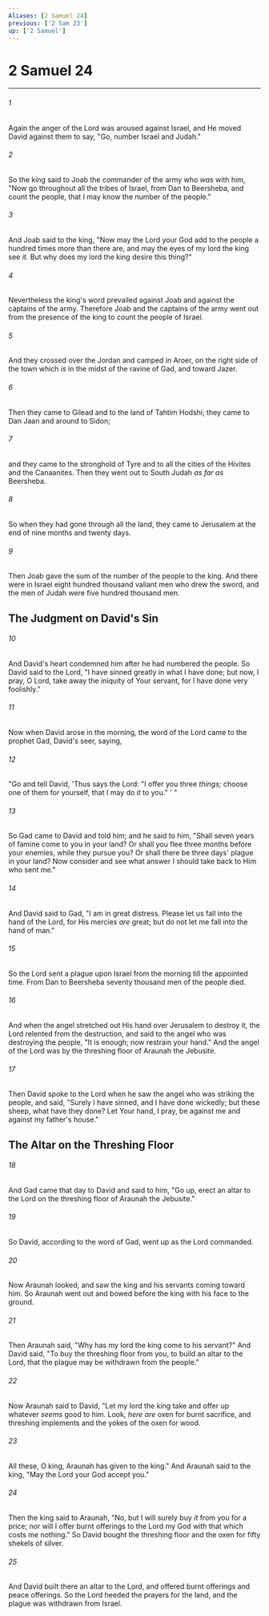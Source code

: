 ```yaml
---
Aliases: [2 Samuel 24]
previous: ['2 Sam 23']
up: ['2 Samuel']
---
```

# 2 Samuel 24

***


###### 1 
Again the anger of the Lord was aroused against Israel, and He moved David against them to say, "Go, number Israel and Judah." 

###### 2 
So the king said to Joab the commander of the army who _was_ with him, "Now go throughout all the tribes of Israel, from Dan to Beersheba, and count the people, that I may know the number of the people." 

###### 3 
And Joab said to the king, "Now may the Lord your God add to the people a hundred times more than there are, and may the eyes of my lord the king see _it._ But why does my lord the king desire this thing?" 

###### 4 
Nevertheless the king's word prevailed against Joab and against the captains of the army. Therefore Joab and the captains of the army went out from the presence of the king to count the people of Israel. 

###### 5 
And they crossed over the Jordan and camped in Aroer, on the right side of the town which _is_ in the midst of the ravine of Gad, and toward Jazer. 

###### 6 
Then they came to Gilead and to the land of Tahtim Hodshi; they came to Dan Jaan and around to Sidon; 

###### 7 
and they came to the stronghold of Tyre and to all the cities of the Hivites and the Canaanites. Then they went out to South Judah _as far as_ Beersheba. 

###### 8 
So when they had gone through all the land, they came to Jerusalem at the end of nine months and twenty days. 

###### 9 
Then Joab gave the sum of the number of the people to the king. And there were in Israel eight hundred thousand valiant men who drew the sword, and the men of Judah were five hundred thousand men.

## The Judgment on David's Sin 

###### 10 
And David's heart condemned him after he had numbered the people. So David said to the Lord, "I have sinned greatly in what I have done; but now, I pray, O Lord, take away the iniquity of Your servant, for I have done very foolishly." 

###### 11 
Now when David arose in the morning, the word of the Lord came to the prophet Gad, David's seer, saying, 

###### 12 
"Go and tell David, 'Thus says the Lord: "I offer you three _things;_ choose one of them for yourself, that I may do _it_ to you." ' " 

###### 13 
So Gad came to David and told him; and he said to him, "Shall seven years of famine come to you in your land? Or shall you flee three months before your enemies, while they pursue you? Or shall there be three days' plague in your land? Now consider and see what answer I should take back to Him who sent me." 

###### 14 
And David said to Gad, "I am in great distress. Please let us fall into the hand of the Lord, for His mercies _are_ great; but do not let me fall into the hand of man." 

###### 15 
So the Lord sent a plague upon Israel from the morning till the appointed time. From Dan to Beersheba seventy thousand men of the people died. 

###### 16 
And when the angel stretched out His hand over Jerusalem to destroy it, the Lord relented from the destruction, and said to the angel who was destroying the people, "It is enough; now restrain your hand." And the angel of the Lord was by the threshing floor of Araunah the Jebusite. 

###### 17 
Then David spoke to the Lord when he saw the angel who was striking the people, and said, "Surely I have sinned, and I have done wickedly; but these sheep, what have they done? Let Your hand, I pray, be against me and against my father's house." 

## The Altar on the Threshing Floor 

###### 18 
And Gad came that day to David and said to him, "Go up, erect an altar to the Lord on the threshing floor of Araunah the Jebusite." 

###### 19 
So David, according to the word of Gad, went up as the Lord commanded. 

###### 20 
Now Araunah looked, and saw the king and his servants coming toward him. So Araunah went out and bowed before the king with his face to the ground. 

###### 21 
Then Araunah said, "Why has my lord the king come to his servant?" And David said, "To buy the threshing floor from you, to build an altar to the Lord, that the plague may be withdrawn from the people." 

###### 22 
Now Araunah said to David, "Let my lord the king take and offer up whatever _seems_ good to him. Look, _here are_ oxen for burnt sacrifice, and threshing implements and the yokes of the oxen for wood. 

###### 23 
All these, O king, Araunah has given to the king." And Araunah said to the king, "May the Lord your God accept you." 

###### 24 
Then the king said to Araunah, "No, but I will surely buy _it_ from you for a price; nor will I offer burnt offerings to the Lord my God with that which costs me nothing." So David bought the threshing floor and the oxen for fifty shekels of silver. 

###### 25 
And David built there an altar to the Lord, and offered burnt offerings and peace offerings. So the Lord heeded the prayers for the land, and the plague was withdrawn from Israel.
